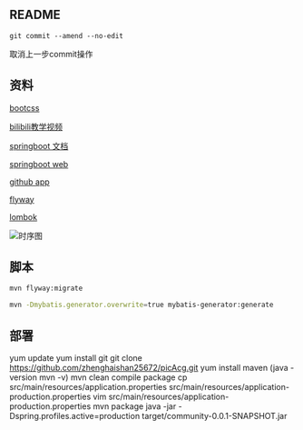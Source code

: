## README
```
git commit --amend --no-edit
```
取消上一步commit操作

## 资料
[bootcss](https://v3.bootcss.com)

[bilibili教学视频](https://www.bilibili.com/video/av50200264)

[springboot 文档](https://spring.io/guides)

[springboot web](https://spring.io/guides/gs/serving-web-content)

[github app](https://developer.github.com/apps/building-github-apps/creating-a-github-app)

[flyway](https://flywaydb.org/getstarted/)

[lombok](https://projectlombok.org/setup/maven)

![时序图](https://raw.githubusercontent.com/zhenghaishan25672/notes/master/img/server/githubApp_token.jpg)

## 脚本
```bash
mvn flyway:migrate
```
```bash
mvn -Dmybatis.generator.overwrite=true mybatis-generator:generate
```

## 部署
yum update
yum install git 
git clone https://github.com/zhenghaishan25672/picAcg.git
yum install maven (java -version mvn -v)
mvn clean compile package
cp src/main/resources/application.properties src/main/resources/application-production.properties
vim src/main/resources/application-production.properties
mvn package
java -jar -Dspring.profiles.active=production target/community-0.0.1-SNAPSHOT.jar